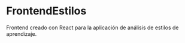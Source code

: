 # FrontendEstilos
Frontend creado con React para la aplicación de análisis de estilos de aprendizaje.
